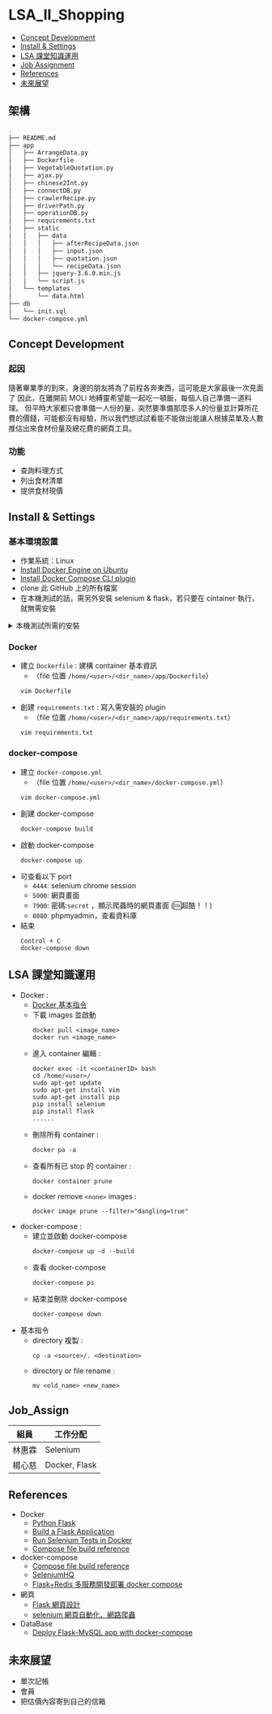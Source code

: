 # LSA_II_Shopping

- [Concept Development](#Concept_Develop)
- [Install & Settings](#install)
- [LSA 課堂知識運用](#lsaclass)
- [Job Assignment](#job)
- [References](#referencesa)
- [未來展望](#future)

## 架構
```bash
.
├── README.md
├── app
│   ├── ArrangeData.py
│   ├── Dockerfile
│   ├── VegetableQuotation.py
│   ├── ajax.py
│   ├── chinese2Int.py
│   ├── connectDB.py
│   ├── crawlerRecipe.py
│   ├── driverPath.py
│   ├── operationDB.py
│   ├── requirements.txt
│   ├── static
│   │   ├── data
│   │   │   ├── afterRecipeData.json
│   │   │   ├── input.json
│   │   │   ├── quotation.json
│   │   │   └── recipeData.json
│   │   ├── jquery-3.6.0.min.js
│   │   └── script.js
│   └── templates
│       └── data.html
├── db
│   └── init.sql
└── docker-compose.yml
```

## <a id="Concept_Develop">Concept Development</a>
### 起因
隨著畢業季的到來，身邊的朋友將為了前程各奔東西，這可能是大家最後一次見面了
因此，在離開前 MOLi 地縛靈希望能一起吃一頓飯，每個人自己準備一道料理。
但平時大家都只會準備一人份的量，突然要準備那麼多人的份量並計算所花費的價錢，可能都沒有經驗，所以我們想試試看能不能做出能讓人根據菜單及人數推估出來食材份量及總花費的網頁工具。

### 功能
* 查詢料理方式
* 列出食材清單
* 提供食材現價

## <a id=install>Install & Settings</a>
### 基本環境設置
* 作業系統：Linux
* [Install Docker Engine on Ubuntu](https://docs.docker.com/engine/install/ubuntu/#install-using-the-repository)
* [Install Docker Compose CLI plugin](https://docs.docker.com/compose/install/compose-plugin/#install-the-plugin-manually)
* clone 此 GitHub 上的所有檔案
* 在本機測試的話，需另外安裝 selenium & flask，若只要在 cintainer 執行，就無需安裝
<details>
<summary>本機測試所需的安裝</summary>

### selenium
* 安裝指令
    ```bash=
    pip3 install selenium
    ```
* 測試看看有沒有安裝成功
    * 建立一個 python 檔案
        ```bash=
        import selenium
        ```
    * 執行這個 python 檔
    * 如果可以執行的話代表安裝成功
* 下載跟 Google Chrome 同樣版本的 ChromeDriver
    * 先查看瀏覽器的版本 : 左上角的三個圓點 :point_right: 說明 :point_right: 關於 Google Chrome
        ![](https://i.imgur.com/ZgGJlbt.png)
        ![](https://i.imgur.com/4dc1LRr.png|width=70)
* 進入此[連結](https://sites.google.com/chromium.org/driver/)選擇跟瀏覽器相同的版本
![](https://i.imgur.com/34eXpKM.png)
* 選擇跟自己作業系統相同的壓縮檔
    ![](https://i.imgur.com/K5vkSkE.png|width=70)
* 解壓縮 
    ![](https://i.imgur.com/NQzTFiM.png|width=70)
* 選擇檔案要放在哪個路徑下，**要記好這個路徑在哪，等下要用到**
    ![](https://i.imgur.com/IEeAJ6u.png|width=70)
* 把這個路徑放到 `crawlerRecipe.py`、`VegetableQuotation.py` 兩個檔案中
    * `crawlerRecipe.py`![](https://i.imgur.com/J4qdAZd.png|width=70)
    * `VegetableQuotation.py`![](https://i.imgur.com/3EGQpzs.png|width=70)

### Flask
* 安裝指令
    ```bash=
    pip3 install flask
    ```
* 進入使用者家目錄
    ```bash=
    cd /home/<user>
    ```
* 創建一個目錄用來存放所有檔案，`<dir_name>` 自己命名
    ```bash=
    mkdir <dir_name>
    cd <dir_name>
    ```
* 進入前面創建的目錄，再創建 Flask 所需的兩個目錄
    ```bash=
    mkdir -p app/static app/templates 
    ```
* 接下來可以開始用 Flask 寫網頁
</details>
    
### Docker
* 建立 `Dockerfile` : 建構 container 基本資訊
    * （file 位置 `/home/<user>/<dir_name>/app/Dockerfile`）
    ```bash=
    vim Dockerfile
    ```
* 創建 `requirements.txt` : 寫入需安裝的 plugin
    * （file 位置 `/home/<user>/<dir_name>/app/requirements.txt`）
    ```bash=
    vim requirements.txt
    ```
### docker-compose
* 建立 `docker-compose.yml` 
    * （file 位置 `/home/<user>/<dir_name>/docker-compose.yml`）
    ```bash=
    vim docker-compose.yml
    ```
* 創建 docker-compose
    ```bash=
    docker-compose build
    ```
* 啟動 docker-compose
    ```bash=
    docker-compose up
    ```
* 可查看以下 port
    * `4444`: selenium chrome session
    * `5000`: 網頁畫面
    * `7900`: 密碼:`secret` ，顯示爬蟲時的網頁畫面 (:cool:超酷！！)
    * `8080`: phpmyadmin，查看資料庫
* 結束
    ```bash=
    Control + C
    docker-compose down
    ```
    

## <a id='LSAclass'>LSA 課堂知識運用</a>
* Docker : 
    * [Docker 基本指令](https://hackmd.io/@ncnu-opensource/book/https%3A%2F%2Fhackmd.io%2F%40108213034%2FB1_qNP2xc#DEMO)
    * 下載 images 並啟動
        ```bash=
        docker pull <image_name>
        docker run <image_name>
        ```
    * 進入 container 編輯 :
        ```bash=
        docker exec -it <containerID> bash
        cd /home/<user>/
        sudo apt-get update
        sudo apt-get install vim
        sudo apt-get install pip
        pip install selenium
        pip install flask
        ......
        ```
    * 刪除所有 container :
        ```bash=
        docker pa -a
        ```
    * 查看所有已 stop 的 container :
        ```bash=
        docker container prune
        ```
    * docker remove `<none>` images : 
        ```bash=
        docker image prune --filter="dangling=true"
        ```
* docker-compose : 
    * 建立並啟動 docker-compose
        ```bash=
        docker-compose up -d --build
        ```
    * 查看 docker-compose
        ```bash=
        docker-compose ps
        ```
    * 結束並刪除 docker-compose
        ```bash=
        docker-compose down
        ```
* 基本指令
    * directory 複製 :
        ```bash=
        cp -a <source>/. <destination>
        ```
    * directory or file rename :
        ```bash=
        mv <old_name> <new_name>
        ```


## <a id='job'>Job_Assign</a>

| 組員      | 工作分配 |
| -------- | -------- | 
| 林惠霖    | Selenium | 
| 楊心慈    | Docker, Flask |

## <a id='References'>References</a>
* Docker
    * [Python Flask](https://chentsungyu.github.io/2020/04/26/DevOps/Docker/[DevOps]%20Docker%E5%8C%96%E4%BD%A0%E7%9A%84Python%20Flask%20APP%20%E4%B8%A6%E4%B8%8A%E5%82%B3%E8%87%B3Docker%20Hub/)
    * [Build a Flask Application](https://www.digitalocean.com/community/tutorials/how-to-build-and-deploy-a-flask-application-using-docker-on-ubuntu-20-04)
    * [Run Selenium Tests in Docker](https://www.browserstack.com/guide/run-selenium-tests-in-docker)
    * [Compose file build reference](https://docs.docker.com/compose/compose-file/build/)
* docker-compose
    * [Compose file build reference](https://docs.docker.com/compose/compose-file/build/)
    * [SeleniumHQ
](https://github.com/SeleniumHQ/docker-selenium)
    * [Flask+Redis 多服務開發部署 docker compose](https://www.youtube.com/watch?v=lXuw2sncltE&t=371s)
* 網頁
    * [Flask 網頁設計](https://ithelp.ithome.com.tw/articles/10258223?sc=pt)
    * [selenium 網頁自動化、網路爬蟲](https://www.youtube.com/watch?v=ximjGyZ93YQ&t=1362s&ab_channel=GrandmaCan-%E6%88%91%E9%98%BF%E5%AC%A4%E9%83%BD%E6%9C%83)
* DataBase
    * [Deploy Flask-MySQL app with docker-compose](https://www.devopsroles.com/deploy-flask-mysql-app-with-docker-compose/)
    
## <a id='future'>未來展望</a>
* 單次記帳
* 會員
* 把估價內容寄到自己的信箱